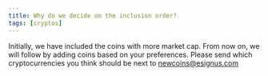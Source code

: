 ```yaml
---
title: Why do we decide on the inclusion order?
tags: [cryptos]
---
```


Initially, we have included the coins with more market cap. From now on, we will follow by adding coins based on your preferences. Please send which cryptocurrencies you think should be next to [newcoins@esignus.com](mailto:newcoins@esignus.com)
